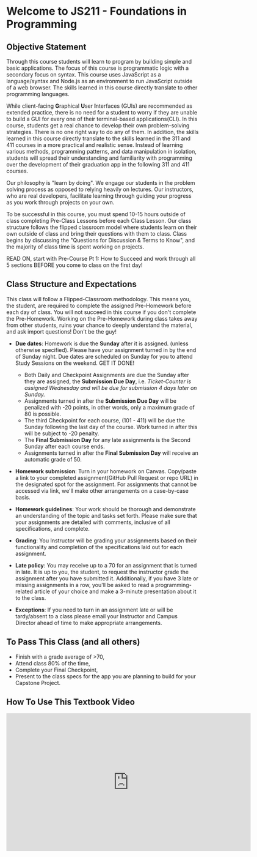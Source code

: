 # Welcome to JS211 - Foundations in Programming

## Objective Statement

Through this course students will learn to program by building simple and basic applications. The focus of this course is programmatic logic with a secondary focus on syntax. This course uses JavaScript as a language/syntax and Node.js as an environment to run JavaScript outside of a web browser. The skills learned in this course directly translate to other programming languages.

While client-facing **G**raphical **U**ser **I**nterfaces (GUIs) are recommended as extended practice, there is no need for a student to worry if they are unable to build a GUI for every one of their terminal-based applications(CLI). In this course, students get a real chance to develop their own problem-solving strategies. There is no one right way to do any of them. In addition, the skills learned in this course directly translate to the skills learned in the 311 and 411 courses in a more practical and realistic sense. Instead of learning various methods, programming patterns, and data manipulation in isolation, students will spread their understanding and familiarity with programming over the development of their graduation app in the following 311 and 411 courses.

Our philosophy is "learn by doing". We engage our students in the problem solving process as opposed to relying heavily on lectures. Our instructors, who are real developers, facilitate learning through guiding your progress as you work through projects on your own.

To be successful in this course, you must spend 10-15 hours outside of class completing Pre-Class Lessons before each Class Lesson. Our class structure follows the flipped classroom model where students learn on their own outside of class and bring their questions with them to class. Class begins by discussing the "Questions for Discussion & Terms to Know", and the majority of class time is spent working on projects.

READ ON, start with Pre-Course Pt 1: How to Succeed and work through all 5 sections BEFORE you come to class on the first day!

## Class Structure and Expectations

This class will follow a Flipped-Classroom methodology. This means you, the student, are required to complete the assigned Pre-Homework before each day of class. You will not succeed in this course if you don't complete the Pre-Homework. Working on the Pre-Homework during class takes away from other students, ruins your chance to deeply understand the material, and ask import questions! Don't be the guy!

* **Due dates**: Homework is due the **Sunday** after it is assigned. (unless otherwise specified). Please have your assignment turned in by the end of Sunday night. Due dates are scheduled on Sunday for you to attend Study Sessions on the weekend. GET IT DONE!

    * Both Daily and Checkpoint Assignments are due the Sunday after they are assigned, the **Submission Due Day**, i.e. *Ticket-Counter is assigned Wednesday and will be due for submission 4 days later on Sunday.*
    * Assignments turned in after the **Submission Due Day** will be penalized with -20 points, in other words, only a maximum grade of 80 is possible.
    * The third Checkpoint for each course, (101 - 411) will be due the Sunday following the last day of the course. Work turned in after this will be subject to -20 penalty.
    * The **Final Submission Day** for any late assignments is the Second Sunday after each course ends.
    * Assignments turned in after the **Final Submission Day** will receive an automatic grade of 50.

* **Homework submission**: Turn in your homework on Canvas. Copy/paste a link to your completed assignment(GitHub Pull Request or repo URL) in the designated spot for the assignment. For assignments that cannot be accessed via link, we'll make other arrangements on a case-by-case basis.

* **Homework guidelines**: Your work should be thorough and demonstrate an understanding of the topic and tasks set forth. Please make sure that your assignments are detailed with comments, inclusive of all specifications, and complete.

* **Grading**: You Instructor will be grading your assignments based on their functionality and completion of the specifications laid out for each assignment.

* **Late policy**: You may receive up to a 70 for an assignment that is turned in late. It is up to you, the student, to request the instructor grade the assignment after you have submitted it. Additionally, if you have 3 late or missing assignments in a row, you'll be asked to read a programming-related article of your choice and make a 3-minute presentation about it to the class.

* **Exceptions**: If you need to turn in an assignment late or will be tardy/absent to a class please email your Instructor and Campus Director ahead of time to make appropriate arrangements.

## To Pass This Class (and all others)

* Finish with a grade average of >70,
* Attend class 80% of the time,
* Complete your Final Checkpoint,
* Present to the class specs for the app you are planning to build for your Capstone Project.

## How To Use This Textbook Video

<iframe src="https://player.vimeo.com/video/303113203" width="640" height="360" frameborder="0" webkitallowfullscreen mozallowfullscreen allowfullscreen></iframe>